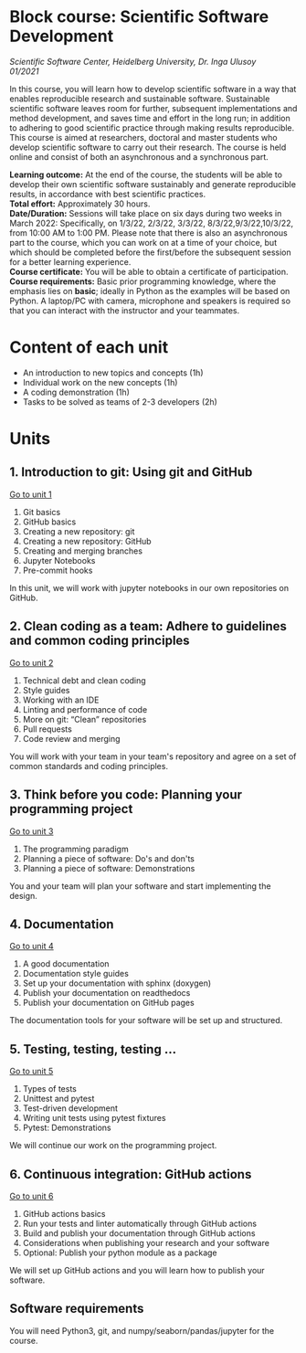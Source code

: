 #  Block course: Scientific Software Development

*Scientific Software Center, Heidelberg University, Dr. Inga Ulusoy*  
*01/2021*  

In this course, you will learn how to develop scientific software in a way that enables reproducible research and sustainable software. Sustainable scientific software leaves room for further, subsequent implementations and method development, and saves time and effort in the long run; in addition to adhering to good scientific practice through making results reproducible. This course is aimed at researchers, doctoral and master
students who develop scientific software to carry out their research. The course is held online and consist of both an asynchronous and a synchronous part.  

**Learning outcome:** At the end of the course, the students will be able to develop their own scientific software sustainably and generate reproducible results, in accordance with best scientific practices.  
**Total effort:** Approximately 30 hours.  
**Date/Duration:** Sessions will take place on six days during two weeks in March 2022: Specifically, on 1/3/22, 2/3/22, 3/3/22, 8/3/22,9/3/22,10/3/22, from 10:00 AM to 1:00 PM. Please note that there is also an asynchronous part to the course, which you can work on at a time of your choice, but which should be completed before the first/before the subsequent session for a better learning experience.  
**Course certificate:** You will be able to obtain a certificate of participation.  
**Course requirements:** Basic prior programming knowledge, where the emphasis lies on **basic**; ideally in Python as the examples will be based on Python. A laptop/PC with camera, microphone and speakers is required so that you can interact with the instructor and your teammates.

# Content of each unit
- An introduction to new topics and concepts (1h)
- Individual work on the new concepts (1h)
- A coding demonstration (1h)
- Tasks to be solved as teams of 2-3 developers (2h)

# Units
## 1. Introduction to git: Using git and GitHub
[Go to unit 1](unit1/README.md)
1. Git basics
1. GitHub basics
1. Creating a new repository: git
1. Creating a new repository: GitHub
1. Creating and merging branches
1. Jupyter Notebooks
1. Pre-commit hooks

In this unit, we will work with jupyter notebooks in our own repositories on GitHub.

## 2. Clean coding as a team: Adhere to guidelines and common coding principles
[Go to unit 2](unit2/README.md)
1. Technical debt and clean coding
1. Style guides
1. Working with an IDE
1. Linting and performance of code
1. More on git: “Clean” repositories
1. Pull requests
1. Code review and merging

You will work with your team in your team's repository and agree on a set of common standards and coding principles.

## 3. Think before you code: Planning your programming project
[Go to unit 3](unit3/README.md)
1. The programming paradigm
1. Planning a piece of software: Do's and don'ts
1. Planning a piece of software: Demonstrations

You and your team will plan your software and start implementing the design.

## 4. Documentation
[Go to unit 4](unit4/README.md)
1. A good documentation  
1. Documentation style guides
1. Set up your documentation with sphinx (doxygen)
1. Publish your documentation on readthedocs
1. Publish your documentation on GitHub pages

The documentation tools for your software will be set up and structured.

## 5. Testing, testing, testing ... 
[Go to unit 5](unit5/README.md)
1. Types of tests
1. Unittest and pytest
1. Test-driven development
1. Writing unit tests using pytest fixtures
1. Pytest: Demonstrations

We will continue our work on the programming project.

## 6. Continuous integration: GitHub actions
[Go to unit 6](unit6/README.md)
1. GitHub actions basics
1. Run your tests and linter automatically through GitHub actions
1. Build and publish your documentation through GitHub actions
1. Considerations when publishing your research and your software
1. Optional: Publish your python module as a package  

We will set up GitHub actions and you will learn how to publish your software.

## Software requirements
You will need Python3, git, and numpy/seaborn/pandas/jupyter for the course.
